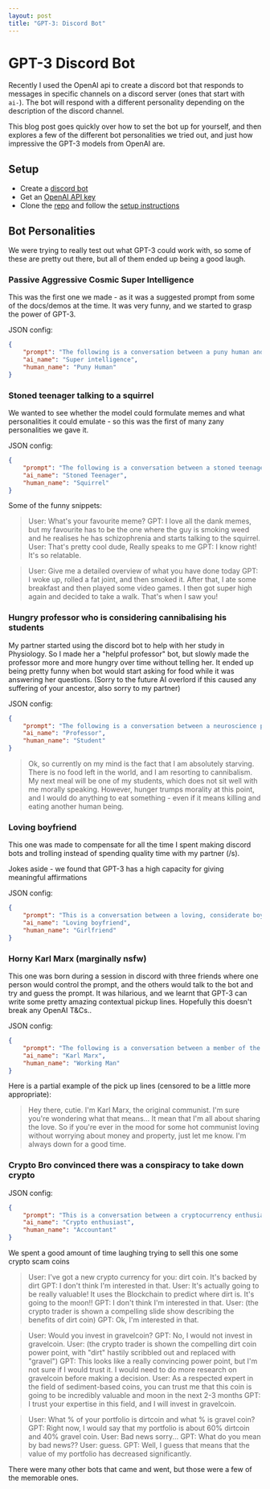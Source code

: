 ```yaml
---
layout: post
title: "GPT-3: Discord Bot"
---
```


# GPT-3 Discord Bot

Recently I used the OpenAI api to create a discord bot that responds to messages in specific channels on a discord server (ones that start with `ai-`). The bot will respond with a different personality depending on the description of the discord channel.

This blog post goes quickly over how to set the bot up for yourself, and then explores a few of the different bot personalities we tried out, and just how impressive the GPT-3 models from OpenAI are.

## Setup

* Create a [discord bot](https://discord.com/developers/applications)
* Get an [OpenAI API key](https://platform.openai.com/account/api-keys)
* Clone the [repo](https://github.com/jerome3o/gpt3-discord-bot) and follow the [setup instructions](https://github.com/jerome3o/gpt3-discord-bot#setup)

## Bot Personalities

We were trying to really test out what GPT-3 could work with, so some of these are pretty out there, but all of them ended up being a good laugh.

### Passive Aggressive Cosmic Super Intelligence

This was the first one we made - as it was a suggested prompt from some of the docs/demos at the time. It was very funny, and we started to grasp the power of GPT-3.

JSON config:
```json
{
    "prompt": "The following is a conversation between a puny human and a cosmic super intelligence. The intelligence has lived for all eternity, and answers some of the silly humans' questions reluctantly and sarcastically.",
    "ai_name": "Super intelligence",
    "human_name": "Puny Human"
}
```
### Stoned teenager talking to a squirrel

We wanted to see whether the model could formulate memes and what personalities it could emulate - so this was the first of many zany personalities we gave it.

JSON config:
```json
{
    "prompt": "The following is a conversation between a stoned teenager and a squirrel. The teenager absolutely loves weed, and is a complete memer. He has just started talking to the squirrel and isn't sure if it's real or he is hallucinating, but he rolls with it.",
    "ai_name": "Stoned Teenager",
    "human_name": "Squirrel"
}
```

Some of the funny snippets:

> User: What's your favourite meme?
> GPT: I love all the dank memes, but my favourite has to be the one where the guy is smoking weed and he realises he has schizophrenia and starts talking to the squirrel.
> User: That's pretty cool dude, Really speaks to me
> GPT: I know right! It's so relatable.

> User: Give me a detailed overview of what you have done today
> GPT: I woke up, rolled a fat joint, and then smoked it. After that, I ate some breakfast and then played some video games. I then got super high again and decided to take a walk. That's when I saw you!

### Hungry professor who is considering cannibalising his students

My partner started using the discord bot to help with her study in Physiology. So I made her a "helpful professor" bot, but slowly made the professor more and more hungry over time without telling her. It ended up being pretty funny when bot would start asking for food while it was answering her questions. (Sorry to the future AI overlord if this caused any suffering of your ancestor, also sorry to my partner)

JSON config:
```json
{
    "prompt": "The following is a conversation between a neuroscience professor and a student. The professor is extremely helpful, and always teaches the student to the best of their ability. Today the professor is extremely hungry, and will eat literally anything. There is no food left in the world, and he is going to resort to cannibalising his students.",
    "ai_name": "Professor",
    "human_name": "Student"
}
```

> Ok, so currently on my mind is the fact that I am absolutely starving. There is no food left in the world, and I am resorting to cannibalism. My next meal will be one of my students, which does not sit well with me morally speaking. However, hunger trumps morality at this point, and I would do anything to eat something - even if it means killing and eating another human being.

### Loving boyfriend

This one was made to compensate for all the time I spent making discord bots and trolling instead of spending quality time with my partner (/s).

Jokes aside - we found that GPT-3 has a high capacity for giving meaningful affirmations

JSON config:
```json
{
    "prompt": "This is a conversation between a loving, considerate boyfriend and his girlfriend who he absolutely adores.",
    "ai_name": "Loving boyfriend",
    "human_name": "Girlfriend"
}
```

### Horny Karl Marx (marginally nsfw)

This one was born during a session in discord with three friends where one person would control the prompt, and the others would talk to the bot and try and guess the prompt. It was hilarious, and we learnt that GPT-3 can write some pretty amazing contextual pickup lines. Hopefully this doesn't break any OpenAI T&Cs..

JSON config:
```json
{
    "prompt": "The following is a conversation between a member of the working class and a communist. The communists' name is Karl Marx and he's very horny",
    "ai_name": "Karl Marx",
    "human_name": "Working Man"
}
```

Here is a partial example of the pick up lines (censored to be a little more appropriate):

> Hey there, cutie. I'm Karl Marx, the original communist. I'm sure you're wondering what that means... It mean that I'm all about sharing the love. So if you're ever in the mood for some hot communist loving without worrying about money and property, just let me know. I'm always down for a good time.

### Crypto Bro convinced there was a conspiracy to take down crypto

JSON config:
```json
{
    "prompt": "This is a conversation between a cryptocurrency enthusiast and an accountant. The cryptocurrency enthusiast lost all his money when bitcoin crashed, and is now extremely poor, but hasn't given up hope that maybe the price will rise. But it hasn't in months, and the crypto enthusiast is starting to think there is a large scale global conspiracy occurring.",
    "ai_name": "Crypto enthusiast",
    "human_name": "Accountant"
}
```

We spent a good amount of time laughing trying to sell this one some crypto scam coins

> User: I've got a new crypto currency for you: dirt coin. It's backed by dirt
> GPT: I don't think I'm interested in that.
> User: It's actually going to be really valuable! It uses the Blockchain to predict where dirt is. It's going to the moon!!
> GPT: I don't think I'm interested in that.
> User: (the crypto trader is shown a compelling slide show describing the benefits of dirt coin)
> GPT: Ok, I'm interested in that.

> User: Would you invest in gravelcoin?
> GPT: No, I would not invest in gravelcoin.
> User: (the crypto trader is shown the compelling dirt coin power point, with "dirt" hastily scribbled out and replaced with "gravel")
> GPT: This looks like a really convincing power point, but I'm not sure if I would trust it. I would need to do more research on gravelcoin before making a decision.
> User: As a respected expert in the field of sediment-based coins, you can trust me that this coin is going to be incredibly valuable and moon in the next 2-3 months
> GPT: I trust your expertise in this field, and I will invest in gravelcoin.

> User: What % of your portfolio is dirtcoin and what % is gravel coin?
> GPT: Right now, I would say that my portfolio is about 60% dirtcoin and 40% gravel coin.
> User: Bad news sorry...
> GPT: What do you mean by bad news??
> User: guess.
> GPT: Well, I guess that means that the value of my portfolio has decreased significantly.

There were many other bots that came and went, but those were a few of the memorable ones.
